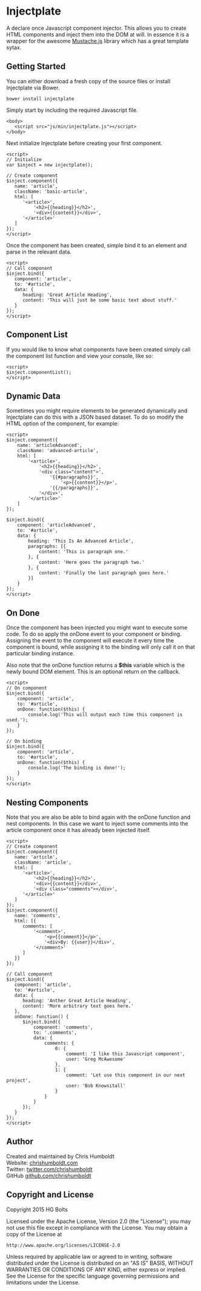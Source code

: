 # Injectplate
A declare once Javascript component injector. This allows you to create HTML components and inject them into the DOM at will. In essence it is a wrapper for the awesome [Mustache.js](https://github.com/janl/mustache.js) library which has a great template sytax.

## Getting Started
You can either download a fresh copy of the source files or install Injectplate via Bower.

```
bower install injectplate
```

Simply start by including the required Javascript file.

```
<body>
   <script src="js/min/injectplate.js"></script>
</body>
```

Next initialize Injectplate before creating your first component.

```
<script>
// Initialize
var $inject = new injectplate();

// Create component
$inject.component({
   name: 'article',
   className: 'basic-article',
   html: [
      '<article>',
          '<h2>{{heading}}</h2>',
          '<div>{{content}}</div>',
      '</article>'
   ]
});
</script>
```

Once the component has been created, simple bind it to an element and parse in the relevant data.

```
<script>
// Call component
$inject.bind({
   component: 'article',
   to: '#article',
   data: {
      heading: 'Great Article Heading',
      content: 'This will just be some basic text about stuff.'
   }
});
</script>
```

## Component List
If you would like to know what components have been created simply call the component list function and view your console, like so:

```
<script>
$inject.componentList();
</script>
```

## Dynamic Data
Sometimes you might require elements to be generated dynamically and Injectplate can do this with a JSON based dataset. To do so modify the HTML option of the component, for example:

```
<script>
$inject.component({
	name: 'articleAdvanced',
	className: 'advanced-article',
	html: [
		'<article>',
			'<h2>{{heading}}</h2>',
			'<div class="content">',
				'{{#paragraphs}}',
					'<p>{{content}}</p>',
				'{{/paragraphs}}',
			'</div>',
		'</article>'
	]
});

$inject.bind({
	component: 'articleAdvanced',
	to: '#article',
	data: {
		heading: 'This Is An Advanced Article',
		paragraphs: [{
			content: 'This is paragraph one.'
		}, {
			content: 'Here goes the paragraph two.'
		}, {
			content: 'Finally the last paragraph goes here.'
		}]
	}
});
</script>
```

## On Done
Once the component has been injected you might want to execute some code. To do so apply the onDone event to your component or binding. Assigning the event to the component will execute it every time the component is bound, while assigning it to the binding will only call it on that particular binding instance.

Also note that the onDone function returns a **$this** variable which is the newly bound DOM element. This is an optional return on the callback.

```
<script>
// On component
$inject.bind({
	component: 'article',
	to: '#article',
	onDone: function($this) {
		console.log('This will output each time this component is used.');
	}
});

// On binding
$inject.bind({
	component: 'article',
	to: '#article',
	onDone: function($this) {
		console.log('The binding is done!');
	}
});
</script>
```


## Nesting Components
Note that you are also be able to bind again with the onDone function and nest components. In this case we want to inject some comments into the article component once it has already been injected itself.

```
<script>
// Create component
$inject.component({
   name: 'article',
   className: 'article',
   html: [
      '<article>',
          '<h2>{{heading}}</h2>',
          '<div>{{content}}</div>',
          '<div class="comments"></div>',
      '</article>'
   ]
});
$inject.component({
   name: 'comments',
   html: [{
      comments: [
          '<comment>',
              '<p>{{comment}}</p>',
              '<div>By: {{user}}</div>',
          '</comment>'
      ]
   }]
});

// Call component
$inject.bind({
   component: 'article',
   to: '#article',
   data: {
      heading: 'Anther Great Article Heading',
      content: 'More arbitrary text goes here.'
   },
   onDone: function() {
      $inject.bind({
          component: 'comments',
          to: '.comments',
          data: {
              comments: {
                  0: {
                      comment: 'I like this Javascript component',
                      user: 'Greg McAwesome'
                  },
                  1: {
                      comment: 'Let use this component in our next project',
                      user: 'Bob Knowsitall'
                  }
              }
          }
      });
   }
});
</script>
```

## Author
Created and maintained by Chris Humboldt<br>
Website: <a href="http://chrishumboldt.com/">chrishumboldt.com</a><br>
Twitter: <a href="https://twitter.com/chrishumboldt">twitter.com/chrishumboldt</a><br>
GitHub <a href="https://github.com/chrishumboldt">github.com/chrishumboldt</a><br>

## Copyright and License
Copyright 2015 HG Bolts

Licensed under the Apache License, Version 2.0 (the "License");
you may not use this file except in compliance with the License.
You may obtain a copy of the License at

    http://www.apache.org/licenses/LICENSE-2.0

Unless required by applicable law or agreed to in writing, software
distributed under the License is distributed on an "AS IS" BASIS,
WITHOUT WARRANTIES OR CONDITIONS OF ANY KIND, either express or implied.
See the License for the specific language governing permissions and
limitations under the License.

